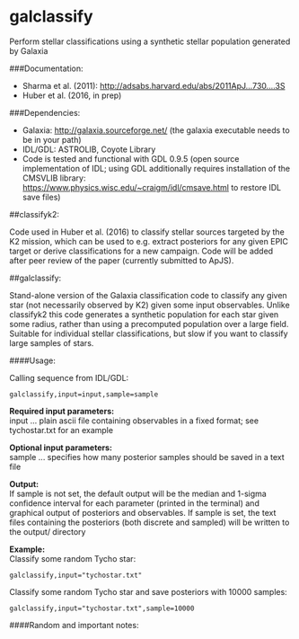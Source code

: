 # galclassify
Perform stellar classifications using a synthetic stellar population generated by Galaxia

###Documentation:
- Sharma et al. (2011): http://adsabs.harvard.edu/abs/2011ApJ...730....3S
- Huber et al. (2016, in prep)


###Dependencies:
* Galaxia: http://galaxia.sourceforge.net/ (the galaxia executable needs to be in your path) <br/>
* IDL/GDL: ASTROLIB, Coyote Library <br/> 
* Code is tested and functional with GDL 0.9.5 (open source implementation of IDL; using GDL additionally requires installation of the CMSVLIB library: https://www.physics.wisc.edu/~craigm/idl/cmsave.html to restore IDL save files)


##classifyk2:

Code used in Huber et al. (2016) to classify stellar sources targeted by the K2 mission, which can be used to e.g. extract posteriors for any given EPIC target or derive classifications for a new campaign. Code will be added after peer review of the paper (currently submitted to ApJS).


##galclassify:

Stand-alone version of the Galaxia classification code to classify any given star (not necessarily observed by K2) given some input observables. Unlike classifyk2 this code generates a synthetic population for each star given some radius, rather than using a precomputed population over a large field. Suitable for individual stellar classifications, but slow if you want to classify large samples of stars.

####Usage:

Calling sequence from IDL/GDL:
```
galclassify,input=input,sample=sample
```

**Required input parameters:**	<br/>
input ... plain ascii file containing observables in a fixed format; see tychostar.txt for an example <br/>

**Optional input parameters:**	<br/>
sample	... specifies how many posterior samples should be saved in a text file  <br/>

**Output:**	<br/>
If sample is not set, the default output will be the median and 1-sigma confidence interval for each parameter (printed in the terminal) and graphical output of posteriors and observables. If sample is set, the text files containing the posteriors (both discrete and sampled) will be written to the output/ directory

**Example:** <br/>
Classify some random Tycho star:
```	
galclassify,input="tychostar.txt"
```

Classify some random Tycho star and save posteriors with 10000 samples:
```	
galclassify,input="tychostar.txt",sample=10000
```

####Random and important notes:
